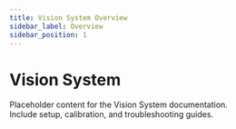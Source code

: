 ```yaml
---
title: Vision System Overview
sidebar_label: Overview
sidebar_position: 1
---
```


# Vision System

Placeholder content for the Vision System documentation.  
Include setup, calibration, and troubleshooting guides.
